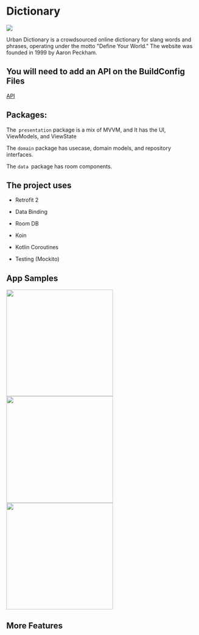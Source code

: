 # Dictionary


 <p align="left">
      
 <img src="https://img.shields.io/badge/status-incomplete-orange.svg" />
      
</p>

Urban Dictionary is a crowdsourced online dictionary for slang words and phrases, operating under the motto "Define Your World." The website was founded in 1999 by Aaron Peckham.

## You will need to add an API on the BuildConfig Files
[API](https://market.mashape.com/community/urban-dictionary)

## Packages:
The` presentation` package is a mix of MVVM, and It has the UI, ViewModels, and ViewState

The `domain` package has usecase, domain models, and repository interfaces.

The `data `package has room components.


## The project uses
- Retrofit 2

- Data Binding

- Room DB

- Koin

- Kotlin Coroutines

- Testing (Mockito)

## App Samples
<img src="https://user-images.githubusercontent.com/11560987/76896444-2ed7bf00-6868-11ea-82f7-7b954ea6fc6c.jpg" width="280"/> <img src="https://user-images.githubusercontent.com/11560987/76896436-2da69200-6868-11ea-9d3e-d26e61596251.jpg" width="280"/>
<img src="https://user-images.githubusercontent.com/11560987/76896434-2c756500-6868-11ea-8dba-3420c9b25b20.jpg" width="280"/>

## More Features
